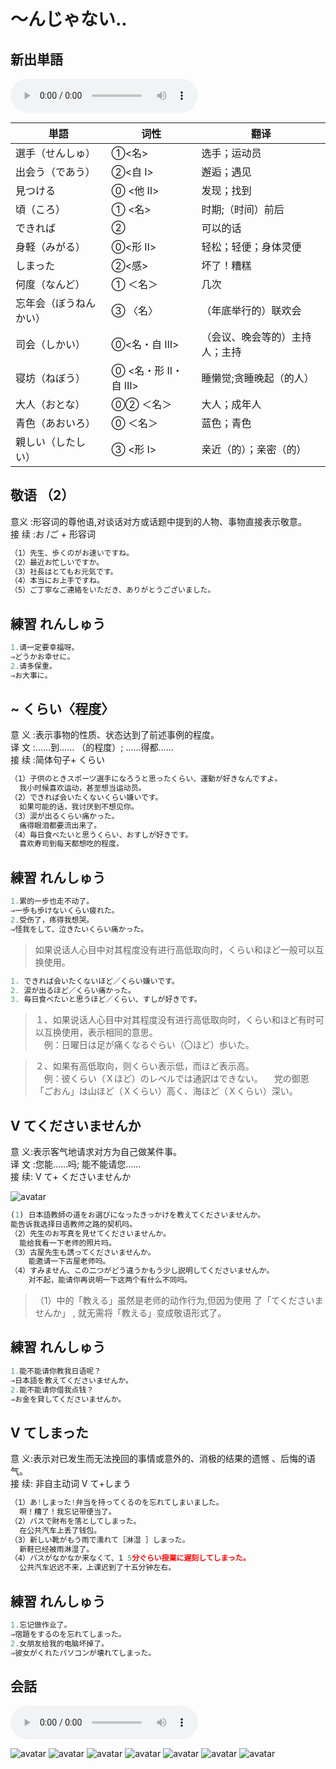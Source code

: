 # 〜んじゃない..

## 新出単語

<vue-plyr>
  <audio controls crossorigin playsinline loop>
    <source src="../audio/c/5-2-たんご.mp3" type="audio/mp3" />
  </audio>
 </vue-plyr>

| 単語                                    | 词性               | 翻译                           |
| --------------------------------------- | ------------------ | ------------------------------ |
| 選手（<JpWord>せんしゅ</JpWord>）       | ①<名>              | 选手；运动员　　               |
| 出会う（<JpWord>であう</JpWord>）       | ②<自 Ⅰ>            | 邂逅；遇见　                   |
| <JpWord>見つける</JpWord>               | ⓪ <他 Ⅱ>           | 发现；找到                     |
| 頃（<JpWord>ころ</JpWord>）             | ① <名>             | 时期;（时间）前后              |
| <JpWord>できれば</JpWord>               | ②                  | 可以的话                       |
| 身軽（<JpWord>みがる</JpWord>）         | ⓪<形 Ⅱ>            | 轻松；轻便；身体灵便           |
| <JpWord>しまった</JpWord>               | ②<感>              | 坏了！糟糕                     |
| 何度（<JpWord>なんど</JpWord>）         | ① ＜名＞           | 几次                           |
| 忘年会（<JpWord>ぼうねんかい</JpWord>） | ③ 〈名〉           | （年底举行的）联欢会           |
| 司会（<JpWord>しかい</JpWord>）         | ⓪<名・自 Ⅲ>        | （会议、晚会等的）主持人；主持 |
| 寝坊（<JpWord>ねぼう</JpWord>）         | ⓪ <名・形 Ⅱ・自 Ⅲ> | 睡懒觉;贪睡晚起（的人）        |
| 大人（<JpWord>おとな</JpWord>）         | ⓪② ＜名＞          | 大人；成年人                   |
| 青色（<JpWord>あおいろ</JpWord>）       | ⓪ ＜名＞           | 蓝色；青色                     |
| 親しい（<JpWord>したしい</JpWord>）     | ③ <形 Ⅰ>           | 亲近（的）；亲密（的）         |

## 敬语 （2）

意义 :形容词的尊他语,对谈话对方或话题中提到的人物、事物直接表示敬意。  
接 续 :お /ご + 形容词

```ts
（1）先生、歩くのがお速いですね。
（2）最近お忙しいですか。
（3）社長はとてもお元気です。
（4）本当にお上手ですね。
（5）ご丁寧なご連絡をいただき、ありがとうございました。
```

## 練習 れんしゅう

```ts
1.请一定要幸福呀。
⇒どうかお幸せに。　
2.请多保重。 　　
⇒お大事に。
```

## ~ くらい〈程度〉

意 义 :表示事物的性质、状态达到了前述事例的程度。  
译 文 :……到…… （的程度）; ……得都……  
接 续 :简体句子+ くらい

```ts
（1）子供のときスポーツ選手になろうと思ったくらい、運動が好きなんですよ。
  我小时候喜欢运动，甚至想当运动员。
（2）できれば会いたくないくらい嫌いです。
  如果可能的话，我讨厌到不想见你。
（3）涙が出るくらい痛かった。
  痛得眼泪都要流出来了。
（4）毎日食べたいと思うくらい、おすしが好きです。
  喜欢寿司到每天都想吃的程度。
```

## 練習 れんしゅう

```ts
1.累的一步也走不动了。
⇒一歩も歩けないくらい疲れた。　
2.受伤了，疼得我想哭。
⇒怪我をして、泣きたいくらい痛かった。
```

> 如果说话人心目中对其程度没有进行高低取向时，くらい和ほど一般可以互换使用。

```ts
1. できれば会いたくないほど／くらい嫌いです。
2. 涙が出るほど／くらい痛かった。
3. 毎日食べたいと思うほど／くらい、すしが好きです。
```

> １、如果说话人心目中对其程度没有进行高低取向时，くらい和ほど有时可以互换使用，表示相同的意思。  
> 　例：日曜日は足が痛くなるぐらい（〇ほど）歩いた。

> ２、如果有高低取向，则くらい表示低，而ほど表示高。  
> 　例：彼くらい（Ｘほど）のレベルでは通訳はできない。
> 　党の御恩「ごおん」は山ほど（Ｘくらい）高く、海ほど（Ｘくらい）深い。

## V てくださいませんか

意 义:表示客气地请求对方为自己做某件事。  
译 文 :您能……吗; 能不能请您……  
接 续: V て+ くださいませんか

![avatar](../images/c/5-2-てくださいませんか-1.png)

```ts
(1) 日本語教師の道をお選びになったきっかけを教えてくださいませんか。
能告诉我选择日语教师之路的契机吗。
（2）先生のお写真を見せてくださいませんか。
  能给我看一下老师的照片吗。
（3）古屋先生も誘ってくださいませんか。
    能邀请一下古屋老师吗。
（4）すみません、この二つがどう違うかもう少し説明してくださいませんか。
    对不起，能请你再说明一下这两个有什么不同吗。
```

> （1）中的「教える」虽然是老师的动作行为,但因为使用 了「てくださいませんか」 , 就无需将「教える」变成敬语形式了。

## 練習 れんしゅう

```ts
1.能不能请你教我日语呢？
⇒日本語を教えてくださいませんか。　
2.能不能请你借我点钱？
⇒お金を貸してくださいませんか。
```

## V てしまった

意 义:表示对已发生而无法挽回的事情或意外的、消极的结果的遗憾 、后悔的语气。  
接 续: 非自主动词 V て+しまう

```ts
（1）あ!しまった!弁当を持ってくるのを忘れてしまいました。
  啊！糟了！我忘记带便当了。
（2）バスで財布を落としてしまった。
  在公共汽车上丢了钱包。
（3）新しい靴がもう雨で濡れて［淋湿 ］しまった。
  新鞋已经被雨淋湿了。
（4）バスがなかなか来なくて、1 5分ぐらい授業に遅刻してしまった。
  公共汽车迟迟不来，上课迟到了十五分钟左右。

```

## 練習 れんしゅう

```ts
1.忘记做作业了。
⇒宿題をするのを忘れてしまった。　
2.女朋友给我的电脑坏掉了。
⇒彼女がくれたパソコンが壊れてしまった。
```

## 会話

<vue-plyr>
  <audio controls crossorigin playsinline loop>
    <source src="../audio/c/5-2-かいわ.mp3" type="audio/mp3" />
  </audio>
 </vue-plyr>
 
![avatar](../images/c/5-2-かいわ-1.png)
![avatar](../images/c/5-2-かいわ-2.png)
![avatar](../images/c/5-2-かいわ-3.png)
![avatar](../images/c/5-2-かいわ-4.png)
![avatar](../images/c/5-2-かいわ-5.png)
![avatar](../images/c/5-2-かいわ-6.png)
![avatar](../images/c/5-2-かいわ-7.png)
